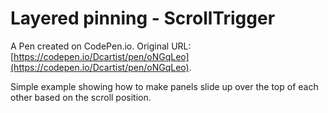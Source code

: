 # Layered pinning - ScrollTrigger

A Pen created on CodePen.io. Original URL: [https://codepen.io/Dcartist/pen/oNGqLeo](https://codepen.io/Dcartist/pen/oNGqLeo).

Simple example showing how to make panels slide up over the top of each other based on the scroll position.
